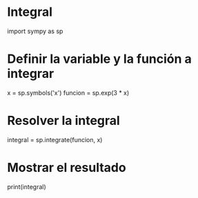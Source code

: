 # Integral
import sympy as sp

# Definir la variable y la función a integrar
x = sp.symbols('x')
funcion = sp.exp(3 * x)

# Resolver la integral
integral = sp.integrate(funcion, x)

# Mostrar el resultado
print(integral)
